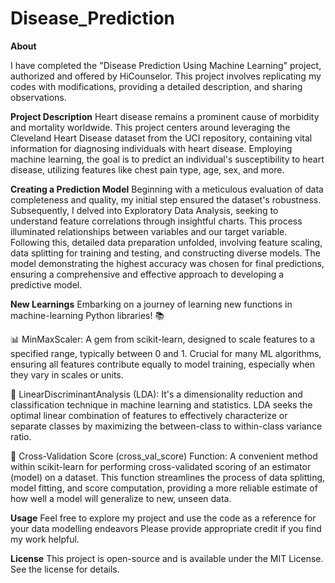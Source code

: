 # Disease_Prediction	

**About**

I have completed the "Disease Prediction Using Machine Learning" project, authorized and offered by HiCounselor. This project involves replicating my codes with modifications, providing a detailed description, and sharing observations.

**Project Description**
Heart disease remains a prominent cause of morbidity and mortality worldwide. This project centers around leveraging the Cleveland Heart Disease dataset from the UCI repository, containing vital information for diagnosing individuals with heart disease. Employing machine learning, the goal is to predict an individual's susceptibility to heart disease, utilizing features like chest pain type, age, sex, and more.

**Creating a Prediction Model**
Beginning with a meticulous evaluation of data completeness and quality, my initial step ensured the dataset's robustness. Subsequently, I delved into Exploratory Data Analysis, seeking to understand feature correlations through insightful charts. This process illuminated relationships between variables and our target variable. Following this, detailed data preparation unfolded, involving feature scaling, data splitting for training and testing, and constructing diverse models. The model demonstrating the highest accuracy was chosen for final predictions, ensuring a comprehensive and effective approach to developing a predictive model.

**New Learnings**
Embarking on a journey of learning new functions in machine-learning Python libraries! 📚

📊 MinMaxScaler: A gem from scikit-learn, designed to scale features to a specified range, typically between 0 and 1. Crucial for many ML algorithms, ensuring all features contribute equally to model training, especially when they vary in scales or units.

🌟 LinearDiscriminantAnalysis (LDA): It's a dimensionality reduction and classification technique in machine learning and statistics.  LDA seeks the optimal linear combination of features to effectively characterize or separate classes by maximizing the between-class to within-class variance ratio.

🔄 Cross-Validation Score (cross_val_score) Function: A convenient method within scikit-learn for performing cross-validated scoring of an estimator (model) on a dataset. This function streamlines the process of data splitting, model fitting, and score computation, providing a more reliable estimate of how well a model will generalize to new, unseen data.


**Usage**
Feel free to explore my project and use the code as a reference for your data modelling endeavors Please provide appropriate credit if you find my work helpful.

**License**
This project is open-source and is available under the MIT License. See the license for details.
